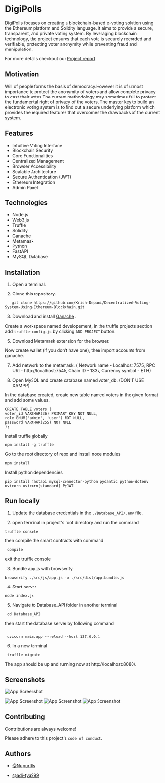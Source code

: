 
# DigiPolls

DigiPolls focuses on creating a blockchain-based e-voting solution using the Ethereum platform and Solidity language. It aims to provide a secure, transparent, and private voting system. By leveraging blockchain technology, the project ensures that each vote is securely recorded and verifiable, protecting voter anonymity while preventing fraud and manipulation.


For more details checkout our [Project report](https://github.com/NupurItIs/E-voting-system-/blob/main/documentation/MP_REPORT_DIGIPOLL_CERTI.pdf)
## Motivation



Will of people forms the basis of democracy.However it is of utmost importance to protect the anonymity of voters and allow complete privacy to cast their votes.The current methodology may sometimes fail to protect the fundamental right of privacy of the voters. The master key to build an electronic voting system is to find out a secure underlying platform which provides the required features that overcomes the drawbacks of the current system. 



## Features

- Intuitive Voting Interface
- Blockchain Security
- Core Functionalities
- Centralized Management
- Browser Accessibility
- Scalable Architecture
- Secure Authentication (JWT)
- Ethereum Integration
- Admin Panel



## Technologies

- Node.js  
- Web3.js 
- Truffle 
- Solidity 
- Ganache 
- Metamask
- Python
- FastAPI
- MySQL Database 

## Installation

1. Open a terminal.

2. Clone this repository. 
```
   git clone https://github.com/Krish-Depani/Decentralized-Voting-System-Using-Ethereum-Blockchain.git
```
    
3. Download and install [Ganache](https://archive.trufflesuite.com/ganache/) .

Create a workspace named developement, in the truffle projects section add `truffle-config.js` by clicking `ADD PROJECT` button.

5. Download [Metamask](https://metamask.io/download/) extension for the browser. 


Now create wallet (if you don't have one), then import accounts from ganache.

7. Add network to the metamask. ( Network name - Localhost 7575, RPC URl - http://localhost:7545, Chain ID - 1337, Currency symbol - ETH)

8. Open MySQL and create database named voter_db. (DON'T USE XAMPP)

In the database created, create new table named voters in the given format and add some values.

    CREATE TABLE voters (
    voter_id VARCHAR(36) PRIMARY KEY NOT NULL,
    role ENUM('admin', 'user') NOT NULL,
    password VARCHAR(255) NOT NULL
    );


Install truffle globally
```
npm install -g truffle
```

Go to the root directory of repo and install 
node modules

```
npm install
```

Install python dependencies

```
pip install fastapi mysql-connector-python pydantic python-dotenv uvicorn uvicorn[standard] PyJWT

```






## Run locally


1. Update the database credentials in the `./Database_API/.env` file.


2. open terminal in project's root directory and run the command

 ```
 truffle console
```
then compile the smart contracts with command
```
 compile
 ```
exit the truffle console


3. Bundle app.js with browserify

 ```
 browserify ./src/js/app.js -o ./src/dist/app.bundle.js
 ```

4. Start server

 ```
 node index.js
 ```

5. Navigate to Database_API folder in another terminal
```
 cd Database_API
 ```

then start the database server by following command
```

 uvicorn main:app --reload --host 127.0.0.1
 ```

6. In a new terminal 
```
 truffle migrate
 ```


The app should be up and running now at http://localhost:8080/.



## Screenshots

![App Screenshot](https://github.com/NupurItIs/E-voting-system-/blob/main/public/Screenshot%202024-05-30%20at%2010.49.13%20AM.png)

![App Screenshot](https://github.com/NupurItIs/E-voting-system-/blob/main/public/Screenshot%202024-05-30%20at%2010.49.20%20AM.png)
![App Screenshot](https://github.com/NupurItIs/E-voting-system-/blob/main/public/Screenshot%202024-05-30%20at%2010.49.27%20AM.png)
![App Screenshot](https://github.com/NupurItIs/E-voting-system-/blob/main/public/Screenshot%202024-05-30%20at%2010.49.36%20AM.png)


## Contributing

Contributions are always welcome!


Please adhere to this project's `code of conduct`.


## Authors
- [@NupurItIs](https://github.com/NupurItIs)

- [@adi-tya999](https://github.com/adi-tya999)



